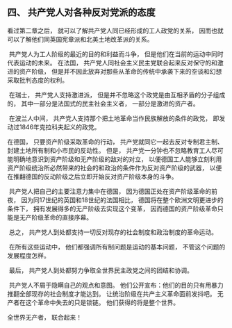 ## 四、 共产党人对各种反对党派的态度

看过第二章之后， 就可以了解共产党人同已经形成的工人政党的关系， 因而也就可以了解他们同英国宪章派和北美土地改革派的关系。

 共产党人为工人阶级的最近的目的和利益而斗争， 但是他们在当前的运动中同时代表运动的未来。 在法国， 共产党人同社会主义民主党联合起来反对保守的和激进的资产阶级， 但是并不因此放弃对那些从革命的传统中承袭下来的空谈和幻想采取批判态度的权利。

 在瑞士， 共产党人支持激进派， 但是并不忽略这个政党是由互相矛盾的分子组成的， 其中一部分是法国式的民主社会主义者， 一部分是激进的资产者。

 在波兰人中间， 共产党人支持那个把土地革命当作民族解放的条件的政党， 即发动过1846年克拉科夫起义的政党。

在德国， 只要资产阶级采取革命的行动， 共产党就同它一起去反对专制君主制、 封建土地所有制和小市民的反动性。 但是， 共产党一分钟也不忽略教育工人尽可能明确地意识到资产阶级和无产阶级的敌对的对立， 以便德国工人能够立刻利用资产阶级统治所必然带来的社会的和政治的条件作为反对资产阶级的武器， 以便在推翻德国的反动阶级之后立即开始反对资产阶级本身的斗争。

 共产党人把自己的主要注意力集中在德国， 因为德国正处在资产阶级革命的前夜， 因为同17世纪的英国和18世纪的法国相比， 德国将在整个欧洲文明更进步的条件下， 拥有发展得多的无产阶级去实现这个变革， 因而德国的资产阶级革命只能是无产阶级革命的直接序幕。

 总之， 共产党人到处都支持一切反对现存的社会制度和政治制度的革命运动。

 在所有这些运动中， 他们都强调所有制问题是运动的基本问题， 不管这个问题的发展程度怎样。

 最后， 共产党人到处都努力争取全世界民主政党之间的团结和协调。

 共产党人不屑于隐瞒自己的观点和意图。 他们公开宣布：他们的目的只有用暴力推翻全部现存的社会制度才能达到。 让统治阶级在共产主义革命面前发抖吧。 无产者在这个革命中失去的只是锁链。 他们获得的将是整个世界。 

全世界无产者， 联合起来！
